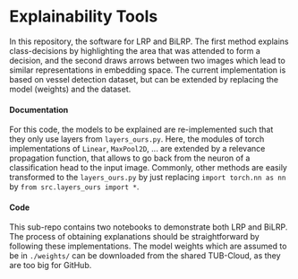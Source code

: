 # Explainability Tools

In this repository, the software for LRP and BiLRP. The first method explains class-decisions by highlighting the area that was attended to form a decision, and the second draws arrows between two images which lead to similar representations in embedding space. The current implementation is based on vessel detection dataset, but can be extended by replacing the model (weights) and the dataset.

#### Documentation

For this code, the models to be explained are re-implemented such that they only use layers from `layers_ours.py`. Here, the modules of torch implementations of `Linear`, `MaxPool2D`, ... are extended by a relevance propagation function, that allows to go back from the neuron of a classification head to the input image. Commonly, other methods are easily transformed to the `layers_ours.py` by just replacing `import torch.nn as nn` by `from src.layers_ours import *`.

#### Code

This sub-repo contains two notebooks to demonstrate both LRP and BiLRP. The process of obtaining explanations should be straightforward by following these implementations. The model weights which are assumed to be in `./weights/` can be downloaded from the shared TUB-Cloud, as they are too big for GitHub.